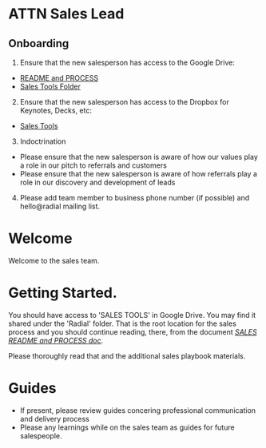# ATTN Sales Lead
## Onboarding
1. Ensure that the new salesperson has access to the Google Drive:
  - [README and PROCESS](https://docs.google.com/document/d/1nRr5w7cY2L-s722W5rXW3Z5K6NPdM0a6t4OOQ_K0vWQ/edit)
  - [Sales Tools Folder](https://drive.google.com/drive/u/0/folders/0B9pdJ07s-cP6fnBIU1gxclVITUxkWGdUVUVWd2djcFRoRkxrcUFiMjVkOHhWM3ExakZOUlU)
2. Ensure that the new salesperson has access to the Dropbox for Keynotes, Decks, etc:
  - [Sales Tools](https://www.dropbox.com/sh/k9ugudufjdgs9l1/AADUk-79HGWjlXOYR95W6UkFa?dl=0)
3. Indoctrination
  - Please ensure that the new salesperson is aware of how our values play a role in our pitch to referrals and customers
  - Please ensure that the new salesperson is aware of how referrals play a role in our discovery and development of leads
4. Please add team member to business phone number (if possible) and hello@radial mailing list.

# Welcome
Welcome to the sales team.

# Getting Started.
You should have access to 'SALES TOOLS' in Google Drive.  You may find it shared under the 'Radial' folder.
That is the root location for the sales process and you should continue reading, there, from the document [*SALES README and PROCESS doc*](https://docs.google.com/document/d/1nRr5w7cY2L-s722W5rXW3Z5K6NPdM0a6t4OOQ_K0vWQ/edit).

Please thoroughly read that and the additional sales playbook materials.

# Guides
  - If present, please review guides concering professional communication and delivery process
  - Please any learnings while on the sales team as guides for future salespeople.
